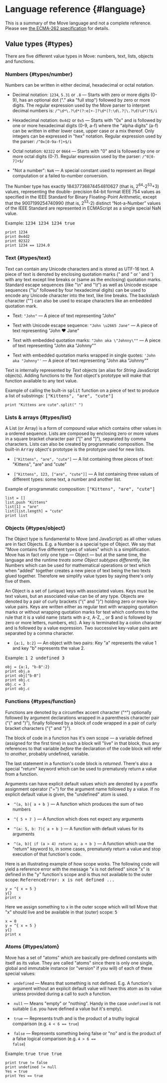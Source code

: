 # Language reference {#language}

This is a summary of the Move language and not a complete reference. Please see [the ECMA-262 specification](http://www.ecma-international.org/publications/files/ECMA-ST/ECMA-262.pdf) for details.

## Value types {#types}

There are five different value types in Move: numbers, text, lists, objects and
functions.

### Numbers {#types/number}

Numbers can be written in either decimal, hexadecimal or octal notation.

- Decimal notation: `1234`, `5.31` or `.8` — Starts with zero or more digits
  (0-9), has an optional dot ("." aka "full stop") followed by zero or more
  digits. The regular expression used by the Move parser to interpret decimal
  numbers is: `/^\d*\.?\d*(?:e[+-]?\d*(?:\d\.?|\.?\d)\d*)?$/i`

- Hexadecimal notation: `0x4d2` or `0x5` — Starts with "0x" and is followed by
  one or more hexadecimal digits (0-9, a-f) where the "alpha digits" (a-f) can
  be written in either lower case, upper case or a mix thereof.
  Only integers can be expressed in "hex" notation.
  Regular expression used by the parser: `/^0x[0-9a-f]+$/i`

- Octal notation: `02322` or `0664` — Starts with "0" and is followed by one
  or more octal digits (0-7). Regular expression used by the parser:
  `/^0[0-7]+$/`

- "Not a number": `NaN` — A special constant
  used to represent an illegal computation or a failed to-number conversion.

The Number type has exactly 18437736874454810627 (that is, 2<sup>64</sup>-2<sup>53</sup>+3) values, representing the double- precision 64-bit format IEEE 754 values as specified in the IEEE Standard for Binary Floating-Point Arithmetic, except that the 9007199254740990 (that is, 2<sup>53</sup>-2) distinct “Not-a-Number” values of the IEEE Standard are represented in ECMAScript as a single special NaN value.

Example:
<samp>1234
1234
1234
true</samp>

    print 1234
    print 0x4d2
    print 02322
    print 1234 == 1234.0


### Text {#types/text}

Text can contain any Unicode characters and is stored as UTF-16 text. A piece of
text is denoted by enclosing quotation marks (" and " or ' and ') with any text except line breaks or (same as the enclosing) quotation marks. Standard
escape sequences (like "\n" and "\t") as well as Unicode
escape sequences ("\u" followed by four hexadecimal digits) can be used to encode any Unicode character into the text, like line breaks. The backslash character ("\") can also be used to escape characters like an embedded quotation
mark.

- Text: `"John"` — A piece of text representing "John"

- Text with Unicode escape sequence: `"John \u2665 Jane"` — A piece of text
  representing "John ♥ Jane"

- Text with embedded quotation marks: `"John aka \"Johnny\""` — A piece of text representing "John aka "Johnny""

- Text with embedded quotation marks wrapped in single quotes: `'John aka "Johnny"'` — A piece of text representing "John aka "Johnny""

Text is internally represented by *Text* objects (an alias for *String* JavaScript objects). Adding functions to the
*Text* object's prototype will make that function available to any text value.

Example of calling the built-in <tt>split</tt> function on a piece of text to produce a list of
substrings:
<samp>["Kittens", "are", "cute"]</samp>

    print "Kittens are cute".split(" ")


### Lists & arrays {#types/list}

A List (or Array) is a form of compound value which contains other values in a
ordered sequence. Lists are composed by enclosing zero or more values in a square bracket character pair ("[" and "]"), separated by comma characters. Lists can also be created by programmatic composition. The built-in <tt>Array</tt> object's prototype is the prototype used for new lists.

- &nbsp;`["Kittens", "are", "cute"]` — A list containing three pieces of text: "Kittens", "are" and "cute"

- &nbsp;`["Kittens", 123, ["are", "cute"]]` — A list containing three values of different types: some text, a number and another list.

Example of programmatic composition:
<samp>["Kittens", "are", "cute"]</samp>

    list = []
    list.push "Kittens"
    list[1] = "are"
    list[list.length] = "cute"
    print list


### Objects {#types/object}

The Object type is fundamental to Move (and JavaScript) as all other values are in fact Objects. E.g. a Number is a special type of Object. We say that "Move contains five different types of values" which is a simplification. Move has in fact only one type — Object — but at the same time,
the language and the runtime *treats some Object subtypes differently*, like Numbers which can be used for mathematical operations or text which when "added"
together creates a new piece of text being the two texts glued together. Therefore we simplify value types by saying there's only five of them.

An Object is a set of (unique) keys with associated values. Keys must be text values, but an associated value can be of any type. Objects are denoted by a pair of curly brackets ("{" and "}") holding zero or more key-value pairs. Keys are written either as regular text with wrapping quotation marks or without wrapping quotation marks for text which conforms to the rule that it is a valid name (starts with a-z, A-Z, _ or $ and is followed by zero or more letters, numbers, etc). A key is terminated by a colon character and is followed by a value expression. Two successive key-value pairs are separated by a comma character.

- &nbsp;`{a:1, b:2}` — An object with two pairs: Key "a" represents the value 1 and
  key "b" represents the value 2.

Example:
<samp>1
2
undefined
3</samp>

    obj = {a:1, "b-B":2}
    print obj.a
    print obj["b-B"]
    print obj.c
    obj.c = 3
    print obj.c


### Functions {#types/function}

Functions are denoted by a circumflex accent character ("^") optionally followed by argument declarations wrapped in a parenthesis character pair ("(" and ")"), finally followed by a block of code wrapped in a pair of curly bracket characters ("{" and "}").

The block of code in a function has it's own scope — a variable defined (assigned for the first time) in such a block will "live" in that block, thus any references to that variable *before* the declaration of the code block will
refer to *another*, probably undefined, variable.

The last statement in a function's code block is *returned*. There's also a special "return" keyword which can be used to prematurely return a value from
a function.

Arguments can have explicit default values which are denoted by a postfix assignment operator ("=") for the argument name followed by a value. If no explicit default value is given, the "undefined" atom is used.

- &nbsp;`^(a, b){ a + b }` — A function which produces the sum of two numbers

- &nbsp;`^{ 5 + 7 }` — A function which does not expect any arguments

- &nbsp;`^(a: 5, b: 7){ a + b }` — A function with default values for its arguments

- &nbsp;<code>^(a, b){ if (a > 4) return a; a + b }</code> — A function which use the "return" keyword to, in some cases, prematurely return a value and stop execution of that function's code.

Here is an illustrating example of how scope works. The following code will yield a reference error with the message "x is not defined" since "x" is defined in the "y" function's scope and is thus not available to the outer scope:
<samp>ReferenceError: x is not defined
...</samp>

    y = ^{ x = 5 }
    y{}
    print x

Here we assign something to x in the outer scope which will tell Move that "x" should live and be available in that (outer) scope:
<samp>5</samp>

    x = 0
    y = ^{ x = 5 }
    y{}
    print x


### Atoms {#types/atom}

Move has a set of "atoms" which are basically pre-defined constants with itself as its value. They are called "atoms" since there is only one single, global and immutable instance (or "version" if you will) of each of these special values:

- &nbsp;`undefined` — Means that something is not defined. E.g. A function's argument without an explicit default value will have this atom as its value unless provided during a call to such a function.

- &nbsp;`null` — Means "empty" or "nothing". Handy in the case `undefined` is not suitable (i.e. you have defined a value but it's empty).

- &nbsp;`true` — Represents truth and is the product of a truthy logical comparison (e.g. <code>4 &lt; 6 == true</code>)

- &nbsp;`false` — Represents something being false or "no" and is the product of a false logical comparison (e.g. <code>4 &gt; 6 == false</code>)

Example:
<samp>true
true
true</samp>

    print true != false
    print undefined != null
    Yes = true
    print Yes == true

